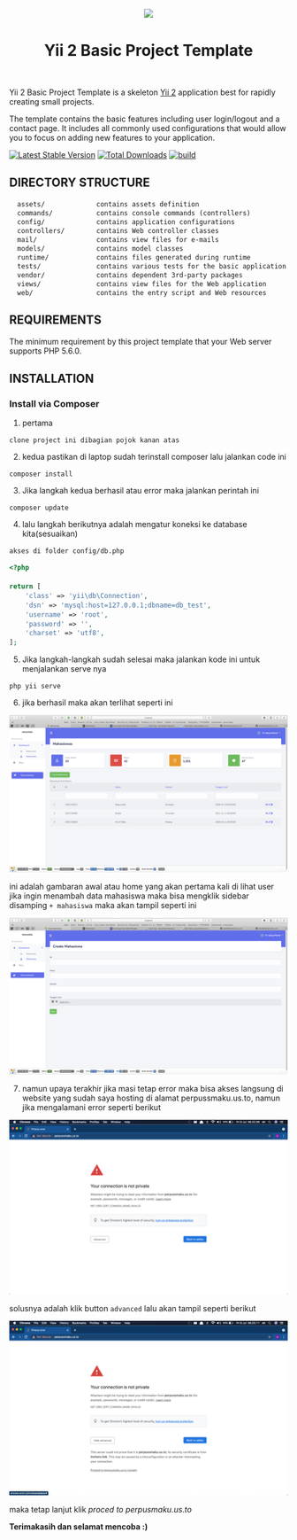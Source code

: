 <p align="center">
    <a href="https://github.com/yiisoft" target="_blank">
        <img src="https://avatars0.githubusercontent.com/u/993323" height="100px">
    </a>
    <h1 align="center">Yii 2 Basic Project Template</h1>
    <br>
</p>

Yii 2 Basic Project Template is a skeleton [Yii 2](http://www.yiiframework.com/) application best for
rapidly creating small projects.

The template contains the basic features including user login/logout and a contact page.
It includes all commonly used configurations that would allow you to focus on adding new
features to your application.

[![Latest Stable Version](https://img.shields.io/packagist/v/yiisoft/yii2-app-basic.svg)](https://packagist.org/packages/yiisoft/yii2-app-basic)
[![Total Downloads](https://img.shields.io/packagist/dt/yiisoft/yii2-app-basic.svg)](https://packagist.org/packages/yiisoft/yii2-app-basic)
[![build](https://github.com/yiisoft/yii2-app-basic/workflows/build/badge.svg)](https://github.com/yiisoft/yii2-app-basic/actions?query=workflow%3Abuild)

DIRECTORY STRUCTURE
-------------------

      assets/             contains assets definition
      commands/           contains console commands (controllers)
      config/             contains application configurations
      controllers/        contains Web controller classes
      mail/               contains view files for e-mails
      models/             contains model classes
      runtime/            contains files generated during runtime
      tests/              contains various tests for the basic application
      vendor/             contains dependent 3rd-party packages
      views/              contains view files for the Web application
      web/                contains the entry script and Web resources



REQUIREMENTS
------------

The minimum requirement by this project template that your Web server supports PHP 5.6.0.


INSTALLATION
------------

### Install via Composer

1. pertama 
~~~
clone project ini dibagian pojok kanan atas 
~~~

2. kedua pastikan di laptop sudah terinstall composer lalu jalankan code ini
~~~
composer install 
~~~

3. Jika langkah kedua berhasil atau error maka jalankan perintah ini 
~~~
composer update
~~~

4. lalu langkah berikutnya adalah mengatur koneksi ke database kita(sesuaikan) 
~~~
akses di folder config/db.php
~~~ 

```php
<?php

return [
    'class' => 'yii\db\Connection',
    'dsn' => 'mysql:host=127.0.0.1;dbname=db_test',
    'username' => 'root',
    'password' => '',
    'charset' => 'utf8',
];
```
5. Jika langkah-langkah sudah selesai maka jalankan kode ini untuk menjalankan serve nya
~~~
php yii serve
~~~

6. jika berhasil maka akan terlihat seperti ini 

![alt text](images/index.png "halaman dasboard") 

ini adalah gambaran awal atau home yang akan pertama kali di lihat user jika ingin menambah data mahasiswa maka bisa mengklik sidebar disamping `+ mahasiswa` maka akan tampil seperti ini 

![alt text](images/tambah.png "halaman tambah data") 

7. namun upaya terakhir jika masi tetap error maka bisa akses langsung di website yang sudah saya hosting di alamat perpussmaku.us.to, namun jika mengalamani error seperti berikut 

![alt text](images/error1.png "halaman unsafe") 

solusnya adalah klik button `advanced` lalu akan tampil seperti berikut 

![alt text](images/error2.png "halaman unsafe lanjut") 

maka tetap lanjut klik _proced to perpusmaku.us.to_


**Terimakasih dan selamat mencoba :)**






